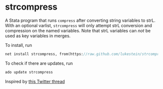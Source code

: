 # strcompress
A Stata program that runs `compress` after converting string variables to strL. With an optional varlist, `strcompress` will only attempt strL conversion and compression on the named variables. Note that strL variables can *not* be used as key variables in merges.

To install, run
```stata
net install strcompress, from(https://raw.github.com/lukestein/strcompress/master/)
```

To check if there are updates, run
```stata
ado update strcompress
```

Inspired by [this Twitter thread](https://twitter.com/lukestein/status/1222263793876492290)
